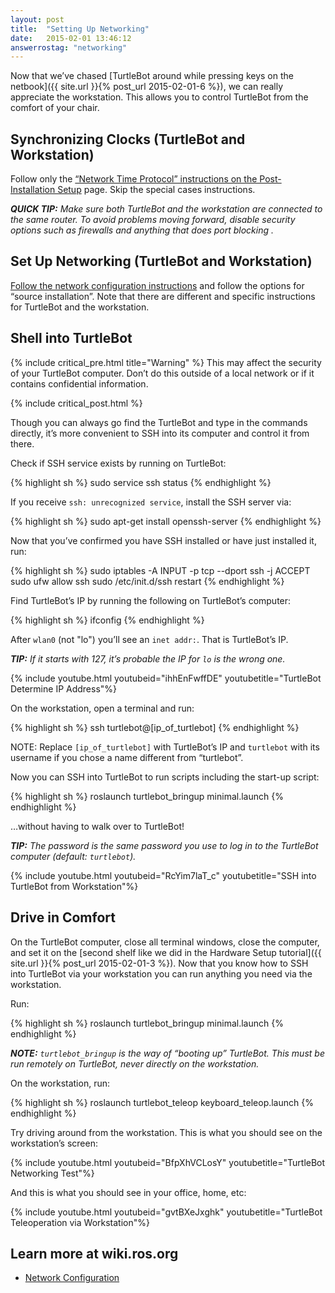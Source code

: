 ```yaml
---
layout: post
title:  "Setting Up Networking"
date:   2015-02-01 13:46:12
answerrostag: "networking"
---
```


Now that we’ve chased [TurtleBot around while pressing keys on the netbook]({{ site.url }}{% post_url 2015-02-01-6 %}), we can really appreciate the workstation. This allows you to control TurtleBot from the comfort of your chair.

## Synchronizing Clocks (TurtleBot and Workstation)

Follow only the [“Network Time Protocol” instructions on the Post-Installation Setup](http://wiki.ros.org/turtlebot/Tutorials/indigo/Network%20Configuration#Robots.2BAC8-TurtleBot.2BAC8-Robot_Setup.2BAC8-ntp.Network_Time_Protocol) page. Skip the special cases instructions.

***QUICK TIP:** Make sure both TurtleBot and the workstation are connected to the same router. To avoid problems moving forward, disable security options such as firewalls and anything that does port blocking .*

## Set Up Networking (TurtleBot and Workstation)

[Follow the network configuration instructions](http://wiki.ros.org/turtlebot/Tutorials/indigo/Network%20Configuration) and follow the options for “source installation”. Note that there are different and specific instructions for TurtleBot and the workstation.

## Shell into TurtleBot

{% include critical_pre.html title="Warning" %}
This may affect the security of your TurtleBot computer. Don’t do this outside of a local network or if it contains confidential information.

{% include critical_post.html %}

Though you can always go find the TurtleBot and type in the commands directly, it’s more convenient to SSH into its computer and control it from there.

Check if SSH service exists by running on TurtleBot:

{% highlight sh %}
sudo service ssh status
{% endhighlight %}

If you receive `ssh: unrecognized service`, install the SSH server via:

{% highlight sh %}
sudo apt-get install openssh-server
{% endhighlight %}

Now that you’ve confirmed you have SSH installed or have just installed it, run:

{% highlight sh %}
sudo iptables -A INPUT -p tcp --dport ssh -j ACCEPT
sudo ufw allow ssh
sudo /etc/init.d/ssh restart
{% endhighlight %}

Find TurtleBot’s IP by running the following on TurtleBot’s computer:

{% highlight sh %}
ifconfig
{% endhighlight %}

After `wlan0` (not "lo") you’ll see an `inet addr:`. That is TurtleBot’s IP.

***TIP:** If it starts with 127, it’s probable the IP for `lo` is the wrong one.*

{% include youtube.html youtubeid="ihhEnFwffDE" youtubetitle="TurtleBot Determine IP Address"%}

On the workstation, open a terminal and run:

{% highlight sh %}
ssh turtlebot@[ip_of_turtlebot]
{% endhighlight %}

NOTE: Replace `[ip_of_turtlebot]` with TurtleBot’s IP and `turtlebot` with its username if you chose a name different from “turtlebot”.

Now you can SSH into TurtleBot to run scripts including the start-up script:

{% highlight sh %}
roslaunch turtlebot_bringup minimal.launch
{% endhighlight %}

…without having to walk over to TurtleBot!

***TIP:** The password is the same password you use to log in to the TurtleBot computer (default: `turtlebot`).*

{% include youtube.html youtubeid="RcYim7laT_c" youtubetitle="SSH into TurtleBot from Workstation"%}

## Drive in Comfort

On the TurtleBot computer, close all terminal windows, close the computer, and set it on the [second shelf like we did in the Hardware Setup tutorial]({{ site.url }}{% post_url 2015-02-01-3 %}). Now that you know how to SSH into TurtleBot via your workstation you can run anything you need via the workstation.

Run:

{% highlight sh %}
roslaunch turtlebot_bringup minimal.launch
{% endhighlight %}

***NOTE:** `turtlebot_bringup` is the way of “booting up” TurtleBot. This must be run remotely on TurtleBot, never directly on the workstation.*

On the workstation, run:

{% highlight sh %}
roslaunch turtlebot_teleop keyboard_teleop.launch
{% endhighlight %}

Try driving around from the workstation. This is what you should see on the workstation’s screen:

{% include youtube.html youtubeid="BfpXhVCLosY" youtubetitle="TurtleBot Networking Test"%}

And this is what you should see in your office, home, etc:

{% include youtube.html youtubeid="gvtBXeJxghk" youtubetitle="TurtleBot Teleoperation via Workstation"%}

## Learn more at wiki.ros.org

* [Network Configuration](http://wiki.ros.org/turtlebot/Tutorials/indigo/Network%20Configuration)
